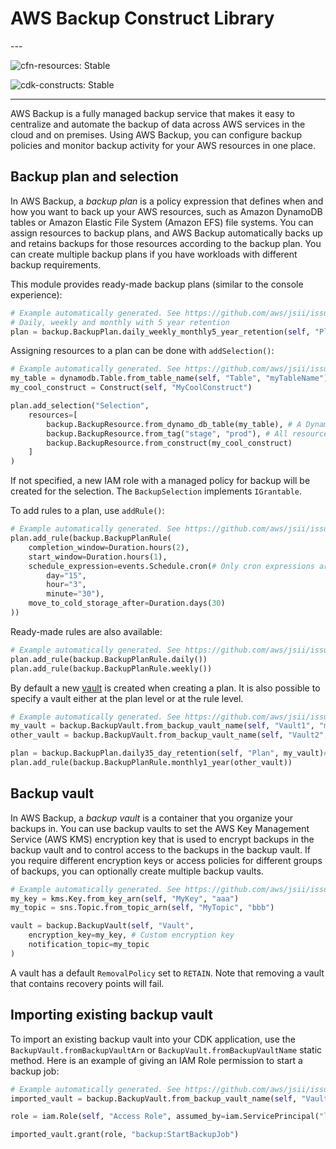 # AWS Backup Construct Library

<!--BEGIN STABILITY BANNER-->---


![cfn-resources: Stable](https://img.shields.io/badge/cfn--resources-stable-success.svg?style=for-the-badge)

![cdk-constructs: Stable](https://img.shields.io/badge/cdk--constructs-stable-success.svg?style=for-the-badge)

---
<!--END STABILITY BANNER-->

AWS Backup is a fully managed backup service that makes it easy to centralize and automate the backup of data across AWS services in the cloud and on premises. Using AWS Backup, you can configure backup policies and monitor backup activity for your AWS resources in one place.

## Backup plan and selection

In AWS Backup, a *backup plan* is a policy expression that defines when and how you want to back up your AWS resources, such as Amazon DynamoDB tables or Amazon Elastic File System (Amazon EFS) file systems. You can assign resources to backup plans, and AWS Backup automatically backs up and retains backups for those resources according to the backup plan. You can create multiple backup plans if you have workloads with different backup requirements.

This module provides ready-made backup plans (similar to the console experience):

```python
# Example automatically generated. See https://github.com/aws/jsii/issues/826
# Daily, weekly and monthly with 5 year retention
plan = backup.BackupPlan.daily_weekly_monthly5_year_retention(self, "Plan")
```

Assigning resources to a plan can be done with `addSelection()`:

```python
# Example automatically generated. See https://github.com/aws/jsii/issues/826
my_table = dynamodb.Table.from_table_name(self, "Table", "myTableName")
my_cool_construct = Construct(self, "MyCoolConstruct")

plan.add_selection("Selection",
    resources=[
        backup.BackupResource.from_dynamo_db_table(my_table), # A DynamoDB table
        backup.BackupResource.from_tag("stage", "prod"), # All resources that are tagged stage=prod in the region/account
        backup.BackupResource.from_construct(my_cool_construct)
    ]
)
```

If not specified, a new IAM role with a managed policy for backup will be
created for the selection. The `BackupSelection` implements `IGrantable`.

To add rules to a plan, use `addRule()`:

```python
# Example automatically generated. See https://github.com/aws/jsii/issues/826
plan.add_rule(backup.BackupPlanRule(
    completion_window=Duration.hours(2),
    start_window=Duration.hours(1),
    schedule_expression=events.Schedule.cron(# Only cron expressions are supported
        day="15",
        hour="3",
        minute="30"),
    move_to_cold_storage_after=Duration.days(30)
))
```

Ready-made rules are also available:

```python
# Example automatically generated. See https://github.com/aws/jsii/issues/826
plan.add_rule(backup.BackupPlanRule.daily())
plan.add_rule(backup.BackupPlanRule.weekly())
```

By default a new [vault](#Backup-vault) is created when creating a plan.
It is also possible to specify a vault either at the plan level or at the
rule level.

```python
# Example automatically generated. See https://github.com/aws/jsii/issues/826
my_vault = backup.BackupVault.from_backup_vault_name(self, "Vault1", "myVault")
other_vault = backup.BackupVault.from_backup_vault_name(self, "Vault2", "otherVault")

plan = backup.BackupPlan.daily35_day_retention(self, "Plan", my_vault)# Use `myVault` for all plan rules
plan.add_rule(backup.BackupPlanRule.monthly1_year(other_vault))
```

## Backup vault

In AWS Backup, a *backup vault* is a container that you organize your backups in. You can use backup vaults to set the AWS Key Management Service (AWS KMS) encryption key that is used to encrypt backups in the backup vault and to control access to the backups in the backup vault. If you require different encryption keys or access policies for different groups of backups, you can optionally create multiple backup vaults.

```python
# Example automatically generated. See https://github.com/aws/jsii/issues/826
my_key = kms.Key.from_key_arn(self, "MyKey", "aaa")
my_topic = sns.Topic.from_topic_arn(self, "MyTopic", "bbb")

vault = backup.BackupVault(self, "Vault",
    encryption_key=my_key, # Custom encryption key
    notification_topic=my_topic
)
```

A vault has a default `RemovalPolicy` set to `RETAIN`. Note that removing a vault
that contains recovery points will fail.

## Importing existing backup vault

To import an existing backup vault into your CDK application, use the `BackupVault.fromBackupVaultArn` or `BackupVault.fromBackupVaultName`
static method. Here is an example of giving an IAM Role permission to start a backup job:

```python
# Example automatically generated. See https://github.com/aws/jsii/issues/826
imported_vault = backup.BackupVault.from_backup_vault_name(self, "Vault", "myVaultName")

role = iam.Role(self, "Access Role", assumed_by=iam.ServicePrincipal("lambda.amazonaws.com"))

imported_vault.grant(role, "backup:StartBackupJob")
```
